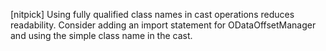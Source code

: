 [nitpick] Using fully qualified class names in cast operations reduces readability. Consider adding an import statement for ODataOffsetManager and using the simple class name in the cast.